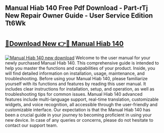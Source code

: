 ## Manual Hiab 140 Free Pdf Download - Part-rTj New Repair Owner Guide - User Service Edition Tt6Wk

# <h2><a href="http://bc6724.oget.top/?id=Manual+Hiab+140">🔗Download New 👉🔴 Manual Hiab 140</a></h2>

[![Manual Hiab 140 new download](https://i.imgur.com/5g1atiW.png)](http://bc6724.oget.top/?id=Manual+Hiab+140)
Welcome to the user manual for your newly purchased Manual Hiab 140. This comprehensive guide is intended to help you master the functions and capabilities of your product. Inside, you will find detailed information on installation, usage, maintenance, and troubleshooting. Before using your Manual Hiab 140, please familiarize yourself with its functions and features by reading this user manual. It includes clear instructions for installation, setup, and operation, as well as troubleshooting tips for common issues. Manual Hiab 140 advanced features include multi-language support, real-time translation, customizable widgets, and voice recognition, all accessible through the user-friendly and customizable interface. Our expectation is that the Manual Hiab 140 has been a crucial guide in your journey to becoming proficient in using your new device. In case of any queries or concerns, please do not hesitate to contact our support team.

